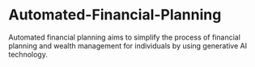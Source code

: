 # Automated-Financial-Planning
Automated financial planning aims to simplify the process of financial planning and wealth management for individuals by using generative AI technology. 
